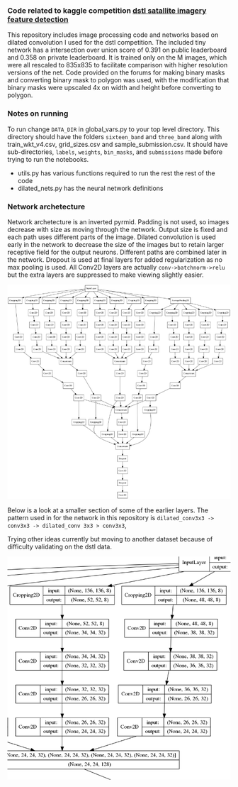 ### Code related to kaggle competition [dstl satallite imagery feature detection](https://www.kaggle.com/c/dstl-satellite-imagery-feature-detection)

This repository includes image processing code and networks based on dilated convolution I used for the dstl competition. The included
tiny network has a intersection over union score of 0.391 on public leaderboard and 0.358 on private leaderboard. It is trained only on the M images, which were all rescaled to 835x835 to facilitate comparison with higher resolution versions of the net. Code provided on the forums for making binary masks and converting binary mask to polygon was used, with the modification that binary masks were upscaled 4x on width and height before converting to polygon. 

### Notes on running
 To run change `DATA_DIR` in global\_vars.py to your top level directory. This directory should have the folders `sixteen_band` and `three_band` along with train\_wkt\_v4.csv, grid\_sizes.csv and sample\_submission.csv. It should have sub-directories, `labels`, `weights`, `bin_masks`, and `submissions` made before trying to run the notebooks. 

 * utils.py has various functions required to run the rest the rest of the code
 * dilated\_nets.py has the neural network definitions


### Network archetecture

Network archetecture is an inverted pyrmid. Padding is not used, so images decrease with size as moving through the network. Output size is fixed and each path uses different parts of the image. Dilated convolution is used early in the network to decrease the size of the images but to retain larger receptive field for the output neurons. Different paths are combined later in the network. Dropout is used at final layers for added regularization as no max pooling is used. All Conv2D layers are actually `conv->batchnorm->relu` but the extra layers are suppressed to make viewing slightly easier.


![](images/model_no_activ_or_bn_small.png)


Below is a look at a smaller section of some of the earlier layers. The pattern used in for the network in this repository is
`dilated_conv3x3 -> conv3x3 -> dilated_conv 3x3 > conv3x3`, 

Trying other ideas currently but moving to another dataset because of difficulty validating on the dstl data. 

![](images/model_block.png)

